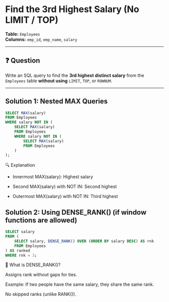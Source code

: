 # Find the 3rd Highest Salary (No LIMIT / TOP)

**Table:** `Employees`  
**Columns:** `emp_id`, `emp_name`, `salary`

---

## ❓ Question

Write an SQL query to find the **3rd highest distinct salary** from the `Employees` table **without using** `LIMIT`, `TOP`, or `ROWNUM`.

---

## Solution 1: Nested MAX Queries

```sql
SELECT MAX(salary)
FROM Employees
WHERE salary NOT IN (
    SELECT MAX(salary)
    FROM Employees
    WHERE salary NOT IN (
        SELECT MAX(salary)
        FROM Employees
    )
);
```

🔍 Explanation

- Innermost MAX(salary): Highest salary

- Second MAX(salary) with NOT IN: Second highest

- Outermost MAX(salary) with NOT IN: Third highest

## Solution 2: Using DENSE_RANK() (if window functions are allowed)

```sql
SELECT salary
FROM (
    SELECT salary, DENSE_RANK() OVER (ORDER BY salary DESC) AS rnk
    FROM Employees
) AS ranked
WHERE rnk = 3;
```

📌 What is DENSE_RANK()?

Assigns rank without gaps for ties.

Example: If two people have the same salary, they share the same rank.

No skipped ranks (unlike RANK()).

